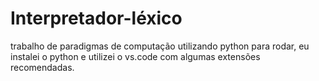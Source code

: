 # Interpretador-léxico
trabalho de paradigmas de computação utilizando python
para rodar, eu instalei o python e utilizei o vs.code com algumas extensões recomendadas.
